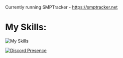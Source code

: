 Currently running SMPTracker - https://smptracker.net

# My Skills: 
![My Skills](https://skillicons.dev/icons?i=photoshop,html,cloudflare,docker,grafana,nginx,vscode)

[![Discord Presence](https://lanyard.cnrad.dev/api/176274676610367488)](https://discord.com/users/176274676610367488)
